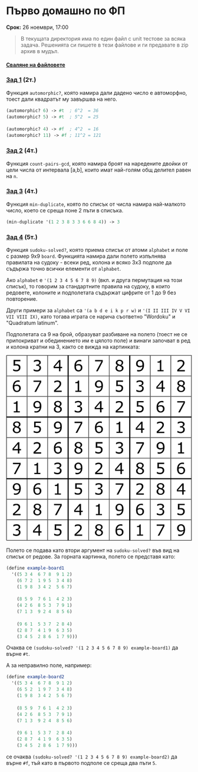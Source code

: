 # Първо домашно по ФП

**Срок:** 26 ноември, 17:00

> В текущата директория има по един файл с unit тестове за всяка задача. Решенията си пишете в тези файлове и ги предавате в zip архив в мудъл.
#### [Сваляне на файловете](https://download-directory.github.io/?url=https%3A%2F%2Fgithub.com%2Ftriffon%2Ffp-2021-22%2Ftree%2Fmaster%2Fhomeworks%2F1-scheme)

### [Зад 1][p1] (2т.)
Функция `automorphic?`, която намира дали дадено число е автоморфно,
тоест дали квадратът му завършва на него.

```scheme
(automorphic? 6) -> #t  ; 6^2  = 36
(automorphic? 5) -> #t  ; 5^2  = 25

(automorphic? 4) -> #f  ; 4^2  = 16
(automorphic? 11) -> #f ; 11^2 = 121
```

### [Зад 2][p2] (4т.)
Функция `count-pairs-gcd`, която намира броят на наредените двойки от цели числа
от интервала [a,b], които имат най-голям общ делител равен на `n`.

### [Зад 3][p3] (4т.)
Функция `min-duplicate`, която по списък от числа намира най-малкото число,
което се среща поне 2 пъти в списъка.

```scheme
(min-duplicate '(1 2 3 8 3 3 6 6 8 4)) -> 3
```

### [Зад 4][p4] (5т.)
Функция `sudoku-solved?`, която приема списък от атоми `alphabet` и поле с размер 9x9 `board`.
Функцията намира дали полето изпълнява правилата на судоку - всеки ред, колона и
всяко 3x3 подполе да съдържа точно всички елементи от `alphabet`.

Ако `alphabet` е `'(1 2 3 4 5 6 7 8 9)` (вкл. и друга пермутация на този списък),
то говорим за стандартните правила на судоку, в които редовете, колоните и
подполетата съдържат цифрите от 1 до 9 без повторение.

Други примери за `alphabet` са `'(a b d e i k p r w)` и `'(I II III IV V VI VII VIII IX)`,
като тогава играта се нарича съответно "Wordoku" и "Quadratum latinum".

Подполетата са 9 на брой, образуват разбиване на полето (тоест не се припокриват и
обединението им е цялото поле) и винаги започват в ред и колона кратни на 3,
както се вижда на картинката:

![](sudoku.svg)

Полето се подава като втори аргумент на `sudoku-solved?` във вид на списък от редове.
За горната картинка, полето се представя като:

```scheme
(define example-board1
  '((5 3 4  6 7 8  9 1 2)
    (6 7 2  1 9 5  3 4 8)
    (1 9 8  3 4 2  5 6 7)

    (8 5 9  7 6 1  4 2 3)
    (4 2 6  8 5 3  7 9 1)
    (7 1 3  9 2 4  8 5 6)

    (9 6 1  5 3 7  2 8 4)
    (2 8 7  4 1 9  6 3 5)
    (3 4 5  2 8 6  1 7 9)))
```
Очаква се `(sudoku-solved? '(1 2 3 4 5 6 7 8 9) example-board1)` да върне `#t`.

А за неправилно поле, например:
```scheme
(define example-board2
  '((5 3 4  6 7 8  9 1 2)
    (6 5 2  1 9 7  3 4 8)
    (1 9 8  3 4 2  5 6 7)

    (8 5 9  7 6 1  4 2 3)
    (4 2 6  8 5 3  7 9 1)
    (7 1 3  9 2 4  8 5 6)

    (9 6 1  5 3 7  2 8 4)
    (2 8 7  4 1 9  6 3 5)
    (3 4 5  2 8 6  1 7 9)))
```
се очаква `(sudoku-solved? '(1 2 3 4 5 6 7 8 9) example-board2)` да върне `#f`,
тъй като в първото подполе се среща два пъти `5`.


[p1]: ./01.automorphic.rkt
[p2]: ./02.count-pairs-gcd.rkt
[p3]: ./03.min-duplicate.rkt
[p4]: ./04.sudoku.rkt
